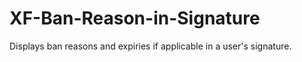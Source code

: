 # XF-Ban-Reason-in-Signature
Displays ban reasons and expiries if applicable in a user's signature.
